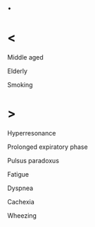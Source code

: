 # .

# <

Middle aged

Elderly

Smoking

# >

Hyperresonance

Prolonged expiratory phase

Pulsus paradoxus

Fatigue

Dyspnea

Cachexia

Wheezing
